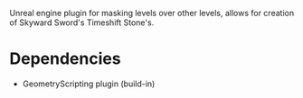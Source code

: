 Unreal engine plugin for masking levels over other levels, allows for creation of Skyward Sword's Timeshift Stone's.

# Dependencies
- GeometryScripting plugin (build-in)
